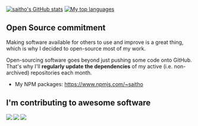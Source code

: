[![saitho's GitHub stats](https://github-readme-stats.vercel.app/api?username=saitho)](https://github.com/saitho?tab=repositories)
[![My top languages](https://github-readme-stats.vercel.app/api/top-langs/?username=saitho&hide=c%23,tex)](https://github.com/saitho?tab=repositories)

## Open Source commitment

Making software available for others to use and improve is a great thing, which is why I decided to open-source most of my work.

Open-sourcing software goes beyond just pushing some code onto GitHub. That's why I'll **regularly update the dependencies** of my active (i.e. non-archived) repositories each month.

* My NPM packages: https://www.npmjs.com/~saitho

## I'm contributing to awesome software

<a href="https://github.com/go-gitea/gitea/pulls?q=is%3Apr+author%3Asaitho">
  <img align="left" src="https://github-readme-stats.vercel.app/api/pin/?username=go-gitea&repo=gitea" />
</a>
<a href="https://github.com/semantic-release/semantic-release/pulls?q=is%3Apr+author%3Asaitho">
  <img align="left" src="https://github-readme-stats.vercel.app/api/pin/?username=semantic-release&repo=semantic-release" />
</a>

<a href="https://github.com/anuraghazra/github-readme-stats/pulls?q=is%3Apr+author%3Asaitho">
  <img align="left" src="https://github-readme-stats.vercel.app/api/pin/?username=anuraghazra&repo=github-readme-stats" />
</a>
